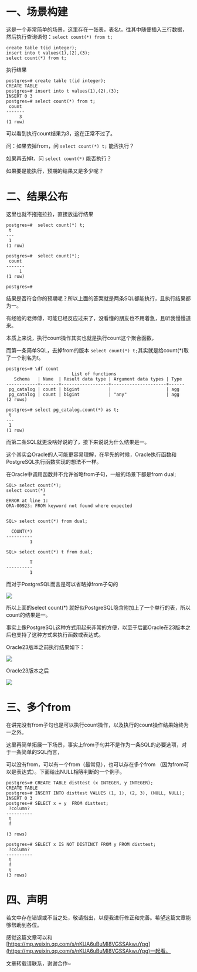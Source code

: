 一、场景构建
======

这是一个非常简单的场景，这里存在一张表，表名t，往其中随便插入三行数据，然后执行查询语句：`select count(*) from t;`

    create table t(id integer);
    insert into t values(1),(2),(3);
    select count(*) from t;

执行结果

    postgres=# create table t(id integer);
    CREATE TABLE
    postgres=# insert into t values(1),(2),(3);
    INSERT 0 3
    postgres=# select count(*) from t;
     count 
    -------
         3
    (1 row)

可以看到执行count结果为3，这在正常不过了。

问：如果去掉from，问 `select count(*) t;` 能否执行？

如果再去掉t，问 `select count(*)` 能否执行？

如果要是能执行，预期的结果又是多少呢？

  

二、结果公布
======

这里也就不拖拖拉拉，直接放运行结果

    postgres=#  select count(*) t;
     t 
    ---
     1
    (1 row)
    
    postgres=#  select count(*);
     count 
    -------
         1
    (1 row)
    
    postgres=# 

结果是否符合你的预期呢？所以上面的答案就是两条SQL都能执行，且执行结果都为一。

有经验的老师傅，可能已经反应过来了，没看懂的朋友也不用着急，且听我慢慢道来。

本质上来说，执行count操作其实也就是执行count这个聚合函数，

而第一条简单SQL，去掉from的版本 `select count(*) t;`其实就是给count(\*)取了一个别名为t。

    postgres=# \df count
                             List of functions
       Schema   | Name  | Result data type | Argument data types | Type 
    ------------+-------+------------------+---------------------+------
     pg_catalog | count | bigint           |                     | agg
     pg_catalog | count | bigint           | "any"               | agg
    (2 rows)
    
    postgres=# select pg_catalog.count(*) as t;
     t 
    ---
     1
    (1 row)

而第二条SQL就更没啥好说的了，接下来说说为什么结果是一。

这个其实会Oracle的人可能更容易理解，在早先的时候，Oracle执行函数和PostgreSQL执行函数实现的想法不一样。

在Oracle中调用函数并不允许省略from子句，一般的场景下都是from dual;

    SQL> select count(*);
    select count(*)
                  *
    ERROR at line 1:
    ORA-00923: FROM keyword not found where expected
    
    
    SQL> select count(*) from dual;
    
      COUNT(*)
    ----------
             1
    
    SQL> select count(*) t from dual;
    
             T
    ----------
             1

而对于PostgreSQL而言是可以省略掉from子句的

![](https://oss-emcsprod-public.modb.pro/image/editor/20250804-1952276669360779264_585460.png)

所以上面的select count(\*) 就好似PostgreSQL隐含附加上了一个单行的表，所以count的结果是一。

事实上像PostgreSQL这种方式用起来非常的方便，以至于后面Oracle在23版本之后也支持了这种方式来执行函数或表达式。

  

Oracle23版本之前执行结果如下：

![](https://oss-emcsprod-public.modb.pro/image/editor/20250804-1952280153803993088_585460.png)

Oracle23版本之后

![](https://oss-emcsprod-public.modb.pro/image/editor/20250804-1952280611452891136_585460.png)

  

三、多个from
========

在讲完没有from子句也是可以执行count操作，以及执行的count操作结果始终为一之外。

这里再简单拓展一下场景，事实上from子句并不是作为一条SQL的必要选项，对于一条简单的SQL而言，

可以没有from，可以有一个from（最常见），也可以存在多个from （因为from可以是表达式）。下面给出NULL相等判断的一个例子。

    postgres=# CREATE TABLE disttest (x INTEGER, y INTEGER);
    CREATE TABLE
    postgres=# INSERT INTO disttest VALUES (1, 1), (2, 3), (NULL, NULL);
    INSERT 0 3
    postgres=# SELECT x = y  FROM disttest;
     ?column? 
    ----------
     t
     f
     
    (3 rows)
    
    postgres=# SELECT x IS NOT DISTINCT FROM y FROM disttest;
     ?column? 
    ----------
     t
     f
     t
    (3 rows)
    

  

四、声明
====

若文中存在错误或不当之处，敬请指出，以便我进行修正和完善。希望这篇文章能够帮助到各位。

感觉这篇文章可以和[https://mp.weixin.qq.com/s/nKUA6uBuMI8VGSSAkwuYpg](https://mp.weixin.qq.com/s/nKUA6uBuMI8VGSSAkwuYpg)一起看。

文章转载请联系，谢谢合作~